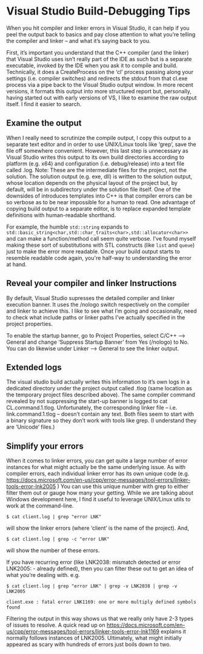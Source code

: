 # Visual Studio Build-Debugging Tips
When you hit compiler and linker errors in Visual Studio, it can help if you peel the output back to basics and pay close attention to what you’re telling the compiler and linker – and what it’s saying back to you. 

First, it’s important you understand that the C++ compiler (and the linker) that Visual Studio uses isn’t really part of the IDE as such but is a separate executable, invoked by the IDE when you ask it to compile and build. Technically, it does a CreateProcess on the ‘cl’ process passing along your settings (i.e. compiler switches) and redirects the stdout from that cl.exe process via a pipe back to the Visual Studio output window. In more recent versions, it formats this output into more structured report but, personally, having started out with early versions of VS, I like to examine the raw output itself. I find it easier to search. 

## Examine the output
When I really need to scrutinize the compile output, I copy this output to a separate text editor and in order to use UNIX/Linux tools like ‘grep’, save the file off somewhere convenient. However, this last step is unnecessary as Visual Studio writes this output to its own build directories according to platform (e.g. x64) and configuration (i.e. debug/release) into a text file called <project-name>.log. 
Note: These are the intermediate files for the project, not the solution. The solution output (e.g. exe, dll) is written to the solution output, whose location depends on the physical layout of the project but, by default, will be in subdirectory under the solution file itself. 
One of the downsides of introduces templates into C++ is that compiler errors can be so verbose as to be near impossible for a human to read. One advantage of copying build output to a separate editor, is to replace expanded template definitions with human-readable shorthand. 

For example, the humble `std::string` expands to `std::basic_string<char,std::char_traits<char>,std::allocator<char>>` and can make a function/method call seem quite verbose. I’ve found myself making these sort of substitutions with STL constructs (like `list` and `queue`) just to make the error more readable. Once your build output starts to resemble readable code again, you're half-way to understanding the error at hand.

## Reveal your compiler and linker Instructions
By default, Visual Studio supresses the detailed compiler and linker execution banner. It uses the /nologo switch respectively on the compiler and linker to achieve this. I like to see what I’m going and occasionally, need to check what include paths or linker paths I’ve actually specified in the project properties. 

To enable the startup banner, go to Project Properties, select C/C++ --> General and change ‘Suppress Startup Banner’ from Yes (/nologo) to No. 
You can do likewise under Linker --> General to see the linker output. 

## Extended logs
The visual studio build actually writes this information to it’s own logs in a dedicated directory under the project output called <project-name>.tlog (same location as the temporary project files described above).
The same compiler command revealed by not suppressing the start-up banner is logged to cat CL.command.1.tlog. 
Unfortunately, the corresponding linker file – i.e. link.command.1.tlog – doesn’t contain any text. Both files seem to start with a binary signature so they don’t work with tools like grep. (I understand they are ‘Unicode’ files.)

## Simplify your errors
When it comes to linker errors, you can get quite a large number of error instances for what might actually be the same underlying issue. As with compiler errors, each individual linker error has its own unique code (e.g. https://docs.microsoft.com/en-us/cpp/error-messages/tool-errors/linker-tools-error-lnk2005 )
You can use this unique number with grep to either filter them out or gauge how many your getting. 
While we are talking about Windows development here, I find it useful to leverage UNIX/Linux utils to work at the command-line. 

```
$ cat client.log | grep "error LNK" 
```

will show the linker errors (where ‘client’ is the name of the project). And, 

```
$ cat client.log | grep -c "error LNK"
```
will show the number of these errors.


If you have recurring error (like LNK2038: mismatch detected or error LNK2005: - already defined), then you can filter these out to get an idea of what you’re dealing with. 
e.g. 
```
$ cat client.log | grep "error LNK" | grep -v LNK2038 | grep -v LNK2005

client.exe : fatal error LNK1169: one or more multiply defined symbols found
```

Filtering the output in this way shows us that we really only have 2-3 types of issues to resolve. 
A quick read up on https://docs.microsoft.com/en-us/cpp/error-messages/tool-errors/linker-tools-error-lnk1169 explains it normally follows instances of LNK2005.
Ultimately, what might initially appeared as scary with hundreds of errors just boils down to two. 
